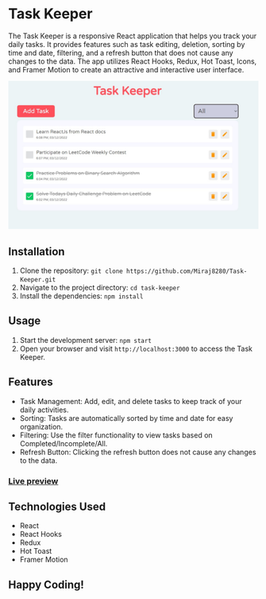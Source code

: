# Task Keeper

The Task Keeper is a responsive React application that helps you track your daily tasks. It provides features such as task editing, deletion, sorting by time and date, filtering, and a refresh button that does not cause any changes to the data. The app utilizes React Hooks, Redux, Hot Toast, Icons, and Framer Motion to create an attractive and interactive user interface.

![Task Keeper](banner.jpg)

## Installation

1. Clone the repository: `git clone https://github.com/Miraj8280/Task-Keeper.git`
2. Navigate to the project directory: `cd task-keeper`
3. Install the dependencies: `npm install`

## Usage

1. Start the development server: `npm start`
2. Open your browser and visit `http://localhost:3000` to access the Task Keeper.

## Features

- Task Management: Add, edit, and delete tasks to keep track of your daily activities.
- Sorting: Tasks are automatically sorted by time and date for easy organization.
- Filtering: Use the filter functionality to view tasks based on Completed/Incomplete/All.
- Refresh Button: Clicking the refresh button does not cause any changes to the data.

### [Live preview](https://my-todo-project-zeta.vercel.app/)

## Technologies Used

- React
- React Hooks
- Redux
- Hot Toast
- Framer Motion

## Happy Coding!

